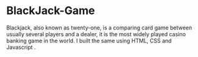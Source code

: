 # BlackJack-Game
Blackjack, also known as twenty-one, is a comparing card game between usually several players and a dealer, it is the most widely played casino banking game in the world. I built the same using HTML, CSS and Javascript .
